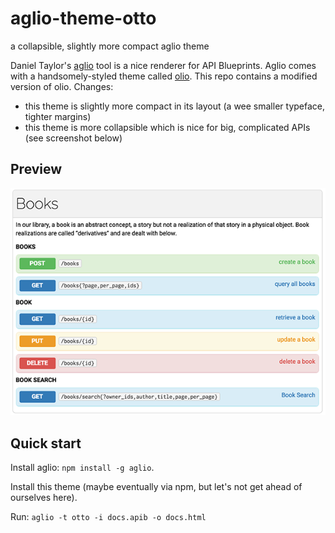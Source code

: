 # aglio-theme-otto
a collapsible, slightly more compact aglio theme

Daniel Taylor's [aglio](https://github.com/danielgtaylor/aglio) tool is a nice
renderer for API Blueprints. Aglio comes with a handsomely-styled theme called
[olio](https://github.com/danielgtaylor/aglio/tree/olio-theme#readme). This
repo contains a modified version of olio. Changes:

- this theme is slightly more compact in its layout (a wee smaller typeface,
  tighter margins)
- this theme is more collapsible which is nice for big, complicated
  APIs (see screenshot below)

## Preview

![Collapsed view](screenshot.png)

## Quick start

Install aglio: `npm install -g aglio`.

Install this theme (maybe eventually via npm, but let's not get ahead of
ourselves here).

Run: `aglio -t otto -i docs.apib -o docs.html`

